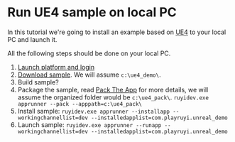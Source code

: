 # Run UE4 sample on local PC

In this tutorial we're going to install an example based on [UE4](https://www.unrealengine.com/) to your local PC and launch it.

All the following steps should be done on your local PC.

1. [Launch platform and login](layer0_devtools.md#Layer0)
1. [Download sample](https://bitbucket.org/playruyi/unreal_demo).  We will assume `c:\ue4_demo\`.
1. Build sample?
1. Package the sample, read [Pack The App](how_to_pack.md) for more details, we will assume the organized folder would be `c:\ue4_pack\`.
    `ruyidev.exe apprunner --pack --apppath=c:\ue4_pack\`
1. Install sample:
    `ruyidev.exe apprunner --installapp --workingchannellist=dev --installedapplist=com.playruyi.unreal_demo`
1. Launch sample:
    `ruyidev.exe apprunner --runapp --workingchannellist=dev --installedapplist=com.playruyi.unreal_demo`
